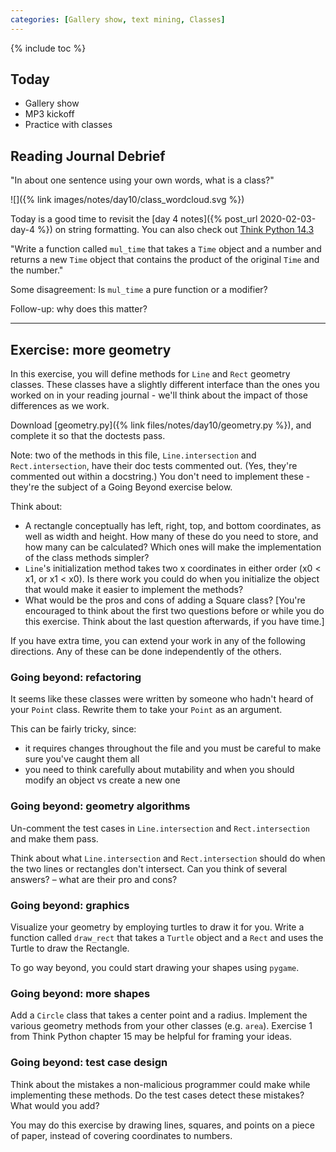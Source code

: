 ```yaml
---
categories: [Gallery show, text mining, Classes]
---
```


{% include toc %}

## Today

* Gallery show
* MP3 kickoff
* Practice with classes

## Reading  Journal Debrief

"In about one sentence using your own words, what is a class?"

![]({% link images/notes/day10/class_wordcloud.svg %})

Today is a good time to revisit the [day 4 notes]({% post_url 2020-02-03-day-4 %}) on string formatting. You can also check out [Think Python 14.3](http://greenteapress.com/thinkpython2/html/thinkpython2015.html#sec167)

"Write a function called `mul_time` that takes a `Time` object and a number and returns a new `Time` object that contains the product of the original `Time` and the number."

Some disagreement: Is `mul_time` a pure function or a modifier?

Follow-up: why does this matter?

----


## Exercise: more geometry

In this exercise, you will define methods for `Line` and `Rect` geometry classes. These classes have a slightly different interface than the ones you worked on in your reading journal - we'll think about the impact of those differences as we work.

Download [geometry.py]({% link files/notes/day10/geometry.py %}), and complete it so that the doctests pass.

Note: two of the methods in this file, `Line.intersection` and `Rect.intersection`, have their doc tests commented out. (Yes, they're commented out within a docstring.) You don't need to implement these - they're the subject of a Going Beyond exercise below.

Think about:
 - A rectangle conceptually has left, right, top, and bottom coordinates, as well as width and height. How many of these do you need to store, and how many can be calculated? Which ones will make the implementation of the class methods simpler?
 - `Line`'s initialization method takes two x coordinates in either order (x0 < x1, or x1 < x0). Is there work you could do when you initialize the object that would make it easier to implement the methods?
 - What would be the pros and cons of adding a Square class? [You're encouraged to think about the first two questions before or while you do this exercise. Think about the last question afterwards, if you have time.]

If you have extra time, you can extend your work in any of the following directions. Any of these can be done independently of the others.


### Going beyond: refactoring

It seems like these classes were written by someone who hadn't heard of your `Point` class.
Rewrite them to take your `Point` as an argument.

This can be fairly tricky, since:
 - it requires changes throughout the file and you must be careful to make sure you've caught them all
 - you need to think carefully about mutability and when you should modify an object vs create a new one


### Going beyond: geometry algorithms

Un-comment the test cases in `Line.intersection` and `Rect.intersection` and make them pass.

Think about what `Line.intersection` and `Rect.intersection` should do when the two lines or rectangles don't intersect. Can you think of several answers? – what are their pro and cons?


### Going beyond: graphics

Visualize your geometry by employing turtles to draw it for you. Write a function called `draw_rect` that takes a `Turtle` object and a `Rect` and uses the Turtle to draw the Rectangle.

To go way beyond, you could start drawing your shapes using `pygame`.


### Going beyond: more shapes

Add a `Circle` class that takes a center point and a radius. Implement the various geometry methods from your other classes (e.g. `area`). Exercise 1 from Think Python chapter 15 may be helpful for framing your ideas.

### Going beyond: test case design

Think about the mistakes a non-malicious programmer could make while implementing these methods. Do the test cases detect these mistakes? What would you add?

You may do this exercise by drawing lines, squares, and points on a piece of paper, instead of covering coordinates to numbers.

